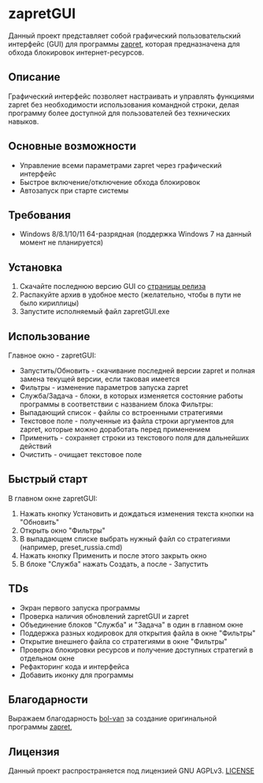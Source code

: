 # zapretGUI

Данный проект представляет собой графический пользовательский интерфейс (GUI) для программы [zapret](https://github.com/bol-van/zapret), которая предназначена для обхода блокировок интернет-ресурсов.

## Описание

Графический интерфейс позволяет настраивать и управлять функциями zapret без необходимости использования командной строки, делая программу более доступной для пользователей без технических навыков.

## Основные возможности

- Управление всеми параметрами zapret через графический интерфейс
- Быстрое включение/отключение обхода блокировок
- Автозапуск при старте системы

## Требования

- Windows 8/8.1/10/11 64-разрядная (поддержка Windows 7 на данный момент не планируется)

## Установка

1. Скачайте последнюю версию GUI со [страницы релиза](https://github.com/noperezoso/zapretGUI/releases/latest)
2. Распакуйте архив в удобное место (желательно, чтобы в пути не было кириллицы)
3. Запустите исполняемый файл zapretGUI.exe

## Использование

Главное окно - zapretGUI:
- Запустить/Обновить - скачивание последней версии zapret и полная замена текущей версии, если таковая имеется
- Фильтры - изменение параметров запуска zapret
- Служба/Задача - блоки, в которых изменяется состояние работы программы в соответствии с названием блока
Фильтры:
- Выпадающий список - файлы со встроенными стратегиями
- Текстовое поле - полученные из файла строки аргументов для zapret, которые можно доработать перед применением
- Применить - сохраняет строки из текстового поля для дальнейших действий
- Очистить - очищает текстовое поле

## Быстрый старт

В главном окне zapretGUI:
1. Нажать кнопку Установить и дождаться изменения текста кнопки на "Обновить"
2. Открыть окно "Фильтры"
3. В выпадающем списке выбрать нужный файл со стратегиями (например, preset_russia.cmd)
4. Нажать кнопку Применить и после этого закрыть окно
5. В блоке "Служба" нажать Создать, а после - Запустить

## TDs
- Экран первого запуска программы
- Проверка наличия обновлений zapretGUI и zapret
- Объединение блоков "Служба" и "Задача" в один в главном окне
- Поддержка разных кодировок для открытия файла в окне "Фильтры"
- Открытие внешнего файла со стратегиями в окне "Фильтры"
- Проверка блокировки ресурсов и получение доступных стратегий в отдельном окне
- Рефакторинг кода и интерфейса
- Добавить иконку для программы

## Благодарности

Выражаем благодарность [bol-van](https://github.com/bol-van) за создание оригинальной программы [zapret](https://github.com/bol-van/zapret), 

## Лицензия

Данный проект распространяется под лицензией GNU AGPLv3. [LICENSE](https://github.com/noperezoso/zapretGUI/blob/main/LICENSE)

